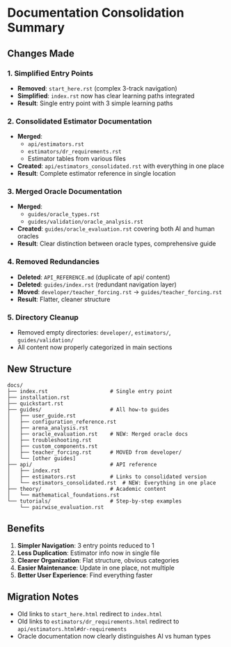 # Documentation Consolidation Summary

## Changes Made

### 1. Simplified Entry Points
- **Removed**: `start_here.rst` (complex 3-track navigation)
- **Simplified**: `index.rst` now has clear learning paths integrated
- **Result**: Single entry point with 3 simple learning paths

### 2. Consolidated Estimator Documentation
- **Merged**: 
  - `api/estimators.rst`
  - `estimators/dr_requirements.rst`
  - Estimator tables from various files
- **Created**: `api/estimators_consolidated.rst` with everything in one place
- **Result**: Complete estimator reference in single location

### 3. Merged Oracle Documentation
- **Merged**:
  - `guides/oracle_types.rst`
  - `guides/validation/oracle_analysis.rst`
- **Created**: `guides/oracle_evaluation.rst` covering both AI and human oracles
- **Result**: Clear distinction between oracle types, comprehensive guide

### 4. Removed Redundancies
- **Deleted**: `API_REFERENCE.md` (duplicate of api/ content)
- **Deleted**: `guides/index.rst` (redundant navigation layer)
- **Moved**: `developer/teacher_forcing.rst` → `guides/teacher_forcing.rst`
- **Result**: Flatter, cleaner structure

### 5. Directory Cleanup
- Removed empty directories: `developer/`, `estimators/`, `guides/validation/`
- All content now properly categorized in main sections

## New Structure

```
docs/
├── index.rst                    # Single entry point
├── installation.rst            
├── quickstart.rst              
├── guides/                      # All how-to guides
│   ├── user_guide.rst
│   ├── configuration_reference.rst
│   ├── arena_analysis.rst
│   ├── oracle_evaluation.rst    # NEW: Merged oracle docs
│   ├── troubleshooting.rst
│   ├── custom_components.rst
│   ├── teacher_forcing.rst      # MOVED from developer/
│   └── [other guides]
├── api/                         # API reference
│   ├── index.rst
│   ├── estimators.rst           # Links to consolidated version
│   └── estimators_consolidated.rst  # NEW: Everything in one place
├── theory/                      # Academic content
│   └── mathematical_foundations.rst
└── tutorials/                   # Step-by-step examples
    └── pairwise_evaluation.rst
```

## Benefits

1. **Simpler Navigation**: 3 entry points reduced to 1
2. **Less Duplication**: Estimator info now in single file
3. **Clearer Organization**: Flat structure, obvious categories
4. **Easier Maintenance**: Update in one place, not multiple
5. **Better User Experience**: Find everything faster

## Migration Notes

- Old links to `start_here.html` redirect to `index.html`
- Old links to `estimators/dr_requirements.html` redirect to `api/estimators.html#dr-requirements`
- Oracle documentation now clearly distinguishes AI vs human types
